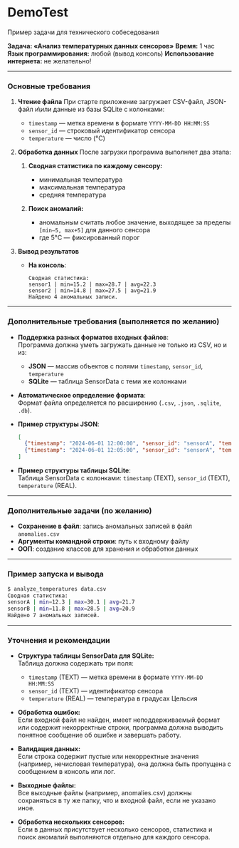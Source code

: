 # DemoTest
Пример задачи для технического собеседования

**Задача: «Анализ температурных данных сенсоров»**
**Время:** 1 час
**Язык программирования:** любой (вывод консоль)
**Использование интернета:** не желательно!

---

### Основные требования

1. **Чтение файла**
   При старте приложение загружает CSV-файл, JSON-файл и\или данные из базы SQLite с колонками:
   * `timestamp` — метка времени в формате `YYYY-MM-DD HH:MM:SS`
   * `sensor_id` — строковый идентификатор сенсора
   * `temperature` — число (°C)

2. **Обработка данных**
   После загрузки программа выполняет два этапа:

   1. **Сводная статистика по каждому сенсору:**
      * минимальная температура
      * максимальная температура
      * средняя температура

   2. **Поиск аномалий:**
      * аномальным считать любое значение, выходящее за пределы `[min–5, max+5]` для данного сенсора
      * где 5°C — фиксированный порог

3. **Вывод результатов**
   * **На консоль**:
     ```
     Сводная статистика:
     sensor1 | min=15.2 | max=28.7 | avg=22.3
     sensor2 | min=14.8 | max=27.5 | avg=21.9
     Найдено 4 аномальных записи.
     ```

---

### Дополнительные требования (выполняется по желанию)

* **Поддержка разных форматов входных файлов**:  
  Программа должна уметь загружать данные не только из CSV, но и из:
  - **JSON** — массив объектов с полями `timestamp`, `sensor_id`, `temperature`
  - **SQLite** — таблица SensorData с теми же колонками

* **Автоматическое определение формата**:  
  Формат файла определяется по расширению (`.csv`, `.json`, `.sqlite`, `.db`).

* **Пример структуры JSON**:
  ```json
  [
    {"timestamp": "2024-06-01 12:00:00", "sensor_id": "sensorA", "temperature": 22.5},
    {"timestamp": "2024-06-01 12:05:00", "sensor_id": "sensorA", "temperature": 23.1}
  ]
  ```

* **Пример структуры таблицы SQLite**:  
  Таблица SensorData с колонками: `timestamp` (TEXT), `sensor_id` (TEXT), `temperature` (REAL).

---

### Дополнительные задачи (по желанию)

* **Сохранение в файл**: запись аномальных записей в файл `anomalies.csv`
* **Аргументы командной строки**: путь к входному файлу
* **ООП**: создание классов для хранения и обработки данных

---

### Пример запуска и вывода

```bash
$ analyze_temperatures data.csv
Сводная статистика:
sensorA | min=12.3 | max=30.1 | avg=21.7
sensorB | min=11.8 | max=28.5 | avg=20.9
Найдено 7 аномальных записей.
```

---

### Уточнения и рекомендации

- **Структура таблицы SensorData для SQLite:**  
  Таблица должна содержать три поля:  
  - `timestamp` (TEXT) — метка времени в формате `YYYY-MM-DD HH:MM:SS`  
  - `sensor_id` (TEXT) — идентификатор сенсора  
  - `temperature` (REAL) — температура в градусах Цельсия

- **Обработка ошибок:**  
  Если входной файл не найден, имеет неподдерживаемый формат или содержит некорректные строки, программа должна выводить понятное сообщение об ошибке и завершать работу.

- **Валидация данных:**  
  Если строка содержит пустые или некорректные значения (например, нечисловая температура), она должна быть пропущена с сообщением в консоль или лог.

- **Выходные файлы:**  
  Все выходные файлы (например, anomalies.csv) должны сохраняться в ту же папку, что и входной файл, если не указано иное.

- **Обработка нескольких сенсоров:**  
  Если в данных присутствует несколько сенсоров, статистика и поиск аномалий выполняются отдельно для каждого сенсора.
